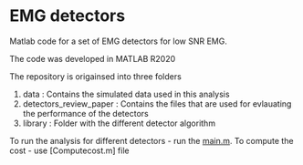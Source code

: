 # EMG detectors

 Matlab code for a set of EMG detectors for low SNR EMG.
 
 The code was developed in MATLAB R2020 
 
 The repository is origainsed into three folders 
 1. data : Contains the simulated data used in this analysis
 2. detectors_review_paper : Contains the files that are used for evlauating the performance of the detectors
 3. library : Folder with the different detector algorithm
 
 To run the analysis for different detectors - run the [main.m](https://github.com/1608Moni/EMG_detectors/blob/main/detectors_review_paper/main.m). 
 To compute the cost - use [Computecost.m] file
 

